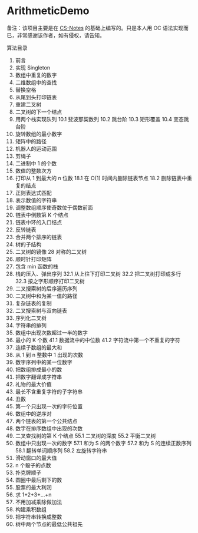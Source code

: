# ArithmeticDemo
备注：该项目主要是在 [CS-Notes](https://github.com/CyC2018/CS-Notes/blob/master/notes/%E5%89%91%E6%8C%87%20offer%20%E9%A2%98%E8%A7%A3.md#1-%E5%89%8D%E8%A8%80) 的基础上编写的。只是本人用 OC 语法实现而已，非常感谢该作者，如有侵权，请告知。

算法目录
1. 前言
2. 实现 Singleton
3. 数组中重复的数字
4. 二维数组中的查找
5. 替换空格
6. 从尾到头打印链表
7. 重建二叉树
8. 二叉树的下一个结点
9. 用两个栈实现队列
10.1 斐波那契数列
10.2 跳台阶
10.3 矩形覆盖
10.4 变态跳台阶
11. 旋转数组的最小数字
12. 矩阵中的路径
13. 机器人的运动范围
14. 剪绳子
15. 二进制中 1 的个数
16. 数值的整数次方
17. 打印从 1 到最大的 n 位数
18.1 在 O(1) 时间内删除链表节点
18.2 删除链表中重复的结点
19. 正则表达式匹配
20. 表示数值的字符串
21. 调整数组顺序使奇数位于偶数前面
22. 链表中倒数第 K 个结点
23. 链表中环的入口结点
24. 反转链表
25. 合并两个排序的链表
26. 树的子结构
27. 二叉树的镜像
28 对称的二叉树
29. 顺时针打印矩阵
30. 包含 min 函数的栈
31. 栈的压入、弹出序列
32.1 从上往下打印二叉树
32.2 把二叉树打印成多行
32.3 按之字形顺序打印二叉树
33. 二叉搜索树的后序遍历序列
34. 二叉树中和为某一值的路径
35. 复杂链表的复制
36. 二叉搜索树与双向链表
37. 序列化二叉树
38. 字符串的排列
39. 数组中出现次数超过一半的数字
40. 最小的 K 个数
41.1 数据流中的中位数
41.2 字符流中第一个不重复的字符
42. 连续子数组的最大和
43. 从 1 到 n 整数中 1 出现的次数
44. 数字序列中的某一位数字
45. 把数组排成最小的数
46. 把数字翻译成字符串
47. 礼物的最大价值
48. 最长不含重复字符的子字符串
49. 丑数
50. 第一个只出现一次的字符位置
51. 数组中的逆序对
52. 两个链表的第一个公共结点
53. 数字在排序数组中出现的次数
54. 二叉查找树的第 K 个结点
55.1 二叉树的深度
55.2 平衡二叉树
56. 数组中只出现一次的数字
57.1 和为 S 的两个数字
57.2 和为 S 的连续正数序列
58.1 翻转单词顺序列
58.2 左旋转字符串
59. 滑动窗口的最大值
60. n 个骰子的点数
61. 扑克牌顺子
62. 圆圈中最后剩下的数
63. 股票的最大利润
64. 求 1+2+3+...+n
65. 不用加减乘除做加法
66. 构建乘积数组
67. 把字符串转换成整数
68. 树中两个节点的最低公共祖先
